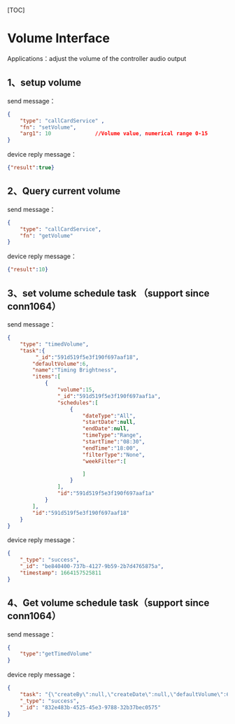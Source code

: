 [TOC]



# Volume Interface

Applications：adjust the volume of the controller audio output 

## 1、setup volume

send message：

```json
{ 
    "type": "callCardService" , 
    "fn": "setVolume", 
    "arg1": 10 				//Volume value, numerical range 0-15
} 
```

device reply message：

```json
{"result":true}
```

## 

## 2、Query current volume

send message：

```json
{ 
    "type": "callCardService", 
    "fn": "getVolume" 
} 
```

device reply message：

```json
{"result":10}
```

## 

## 3、set volume schedule task （support since conn1064）

send message：

```json
{ 
    "type": "timedVolume",
    "task":{
         "_id":"591d519f5e3f190f697aaf18",    
        "defaultVolume":6,
        "name":"Timing Brightness",
        "items":[
            {
                "volume":15,
                "_id":"591d519f5e3f190f697aaf1a",
                "schedules":[
                    {
                        "dateType":"All",
                        "startDate":null,
                        "endDate":null,
                        "timeType":"Range",
                        "startTime":"08:30",
                        "endTime":"18:00",
                        "filterType":"None",
                        "weekFilter":[

                        ]
                    }
                ],
                "id":"591d519f5e3f190f697aaf1a"
            }
        ],
        "id":"591d519f5e3f190f697aaf18"
	}
} 
```

device reply message：

```json
{
    "_type": "success",
    "_id": "be840400-737b-4127-9b59-2b7d4765875a",
    "timestamp": 1664157525811
}
```

## 

## 4、Get volume schedule task（support since conn1064）

send message：

```json
{	
	"type":"getTimedVolume"
}
```

device reply message：

```json
{
    "task": "{\"createBy\":null,\"createDate\":null,\"defaultVolume\":6,\"items\":[{\"schedules\":[{\"dateType\":\"All\",\"endDate\":null,\"endTime\":\"18:00\",\"filterType\":\"None\",\"monthFilter\":[],\"startDate\":null,\"startTime\":\"08:30\",\"timeType\":\"Range\",\"weekFilter\":[]}],\"volume\":15}],\"name\":\"Timing Brightness\",\"volume\":15}",
    "_type": "success",
    "_id": "832e483b-4525-45e3-9788-32b37bec0575"
}
```

## 